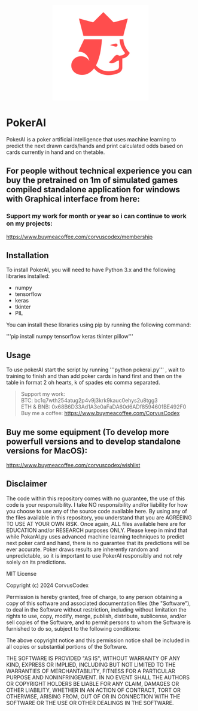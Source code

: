
<p align="center">
  <img src="https://github.com/CorvusCodex/PokerAI/blob/main/pokerai.png?raw=true" width="256" height="256">
</p>


# PokerAI
PokerAI is a poker artificial intelligence that uses machine learning to predict the next drawn cards/hands and print calculated odds based on cards currently in hand and on thetable. 

## For people without technical experience you can buy the pretrained on 1m of simulated games compiled standalone application for windows with Graphical interface from here:


### Support my work for month or year so i can continue to work on my projects:
https://www.buymeacoffee.com/corvuscodex/membership

## Installation

To install PokerAI, you will need to have Python 3.x and the following libraries installed:
- numpy
- tensorflow
- keras
- tkinter
- PIL

You can install these libraries using pip by running the following command:

'''pip install numpy tensorflow keras tkinter pillow'''

## Usage

To use pokerAI start the script by running '''python pokerai.py''' , wait to training to finish and than add poker cards in hand first and then on the table in format 2 oh hearts, k of spades etc comma separated.

>Support my work:<br>
>BTC: bc1q7wth254atug2p4v9j3krk9kauc0ehys2u8tgg3<br>
>ETH & BNB: 0x68B6D33Ad1A3e0aFaDA60d6ADf8594601BE492F0<br>
>Buy me a coffee: https://www.buymeacoffee.com/CorvusCodex

## Buy me some equipment (To develop more powerfull versions and to develop standalone versions for MacOS):
https://www.buymeacoffee.com/corvuscodex/wishlist

## Disclaimer

The code within this repository comes with no guarantee, the use of this code is your responsibility. I take NO responsibility and/or liability for how you choose to use any of the source code available here. By using any of the files available in this repository, you understand that you are AGREEING TO USE AT YOUR OWN RISK. Once again, ALL files available here are for EDUCATION and/or RESEARCH purposes ONLY.
Please keep in mind that while PokarAI.py uses advanced machine learning techniques to predict next poker card and hand, there is no guarantee that its predictions will be ever accurate. Poker draws results are inherently random and unpredictable, so it is important to use PokerAI responsibly and not rely solely on its predictions.


MIT License

Copyright (c) 2024 CorvusCodex

Permission is hereby granted, free of charge, to any person obtaining a copy
of this software and associated documentation files (the "Software"), to deal
in the Software without restriction, including without limitation the rights
to use, copy, modify, merge, publish, distribute, sublicense, and/or sell
copies of the Software, and to permit persons to whom the Software is
furnished to do so, subject to the following conditions:

The above copyright notice and this permission notice shall be included in all
copies or substantial portions of the Software.

THE SOFTWARE IS PROVIDED "AS IS", WITHOUT WARRANTY OF ANY KIND, EXPRESS OR
IMPLIED, INCLUDING BUT NOT LIMITED TO THE WARRANTIES OF MERCHANTABILITY,
FITNESS FOR A PARTICULAR PURPOSE AND NONINFRINGEMENT. IN NO EVENT SHALL THE
AUTHORS OR COPYRIGHT HOLDERS BE LIABLE FOR ANY CLAIM, DAMAGES OR OTHER
LIABILITY, WHETHER IN AN ACTION OF CONTRACT, TORT OR OTHERWISE, ARISING FROM,
OUT OF OR IN CONNECTION WITH THE SOFTWARE OR THE USE OR OTHER DEALINGS IN THE
SOFTWARE.


